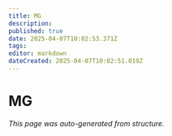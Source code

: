 ```yaml
---
title: MG
description: 
published: true
date: 2025-04-07T10:02:53.371Z
tags: 
editor: markdown
dateCreated: 2025-04-07T10:02:51.019Z
---
```


# MG

*This page was auto-generated from structure.*